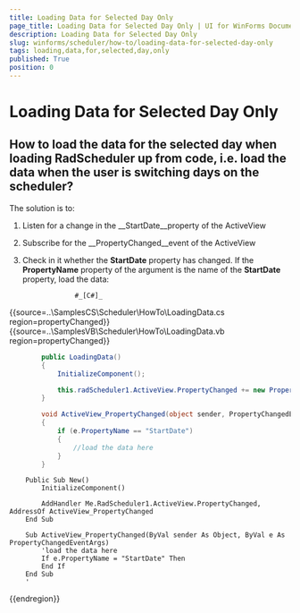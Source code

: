```yaml
---
title: Loading Data for Selected Day Only
page_title: Loading Data for Selected Day Only | UI for WinForms Documentation
description: Loading Data for Selected Day Only
slug: winforms/scheduler/how-to/loading-data-for-selected-day-only
tags: loading,data,for,selected,day,only
published: True
position: 0
---
```


# Loading Data for Selected Day Only



## How to load the data for the selected day when loading RadScheduler up from code, i.e. load the data when the user is switching days on the scheduler?

The solution is to:

1. Listen for a change in the __StartDate__property of the ActiveView

1. Subscribe for the __PropertyChanged__event of the ActiveView

1. Check in it whether the __StartDate__ property has changed. If the __PropertyName__ property of the argument is the name of the __StartDate__ property, load the data:
        		
          			#_[C#]_

	



{{source=..\SamplesCS\Scheduler\HowTo\LoadingData.cs region=propertyChanged}} 
{{source=..\SamplesVB\Scheduler\HowTo\LoadingData.vb region=propertyChanged}} 

````C#
        public LoadingData()
        {
            InitializeComponent();

            this.radScheduler1.ActiveView.PropertyChanged += new PropertyChangedEventHandler(ActiveView_PropertyChanged);
        }

        void ActiveView_PropertyChanged(object sender, PropertyChangedEventArgs e)
        {
            if (e.PropertyName == "StartDate")
            {
                //load the data here
            }
        }
````
````VB.NET
    Public Sub New()
        InitializeComponent()

        AddHandler Me.RadScheduler1.ActiveView.PropertyChanged, AddressOf ActiveView_PropertyChanged
    End Sub

    Sub ActiveView_PropertyChanged(ByVal sender As Object, ByVal e As PropertyChangedEventArgs)
        'load the data here
        If e.PropertyName = "StartDate" Then
        End If
    End Sub
    '
````

{{endregion}} 





